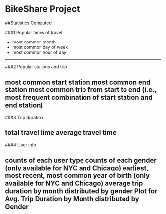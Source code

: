 # BikeShare Project


##Statistics Computed

###1 Popular times of travel

- most common month
- most common day of week
- most common hour of day
----------------------------------------

###2 Popular stations and trip

most common start station
most common end station
most common trip from start to end (i.e., most frequent combination of start station and end station)
----------------------------------------

###3 Trip duration

total travel time
average travel time
----------------------------------------

###4 User info

counts of each user type
counts of each gender (only available for NYC and Chicago)
earliest, most recent, most common year of birth (only available for NYC and Chicago)
average trip duration by month distributed by gender
Plot for Avg. Trip Duration by Month distributed by Gender
----------------------------------------